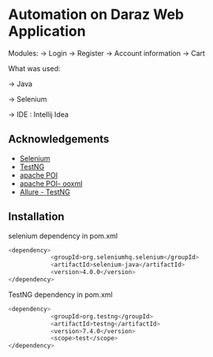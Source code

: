 
# Automation on Daraz Web Application

Modules: 
-> Login
-> Register
-> Account information
-> Cart

What was used:

-> Java

-> Selenium

-> IDE : Intellij Idea

## Acknowledgements

 - [Selenium](https://mvnrepository.com/artifact/org.seleniumhq.selenium/selenium-java/4.0.0)
 - [TestNG](https://mvnrepository.com/artifact/org.testng/testng/7.4.0)
 - [apache POI](https://mvnrepository.com/artifact/org.apache.poi/poi/4.1.2)
 - [apache POI- ooxml](https://mvnrepository.com/artifact/org.apache.poi/poi-ooxml/4.1.2)
 - [Allure - TestNG](https://mvnrepository.com/artifact/io.qameta.allure/allure-testng/2.13.0)
## Installation

selenium dependency in pom.xml

```bash
<dependency>
            <groupId>org.seleniumhq.selenium</groupId>
            <artifactId>selenium-java</artifactId>
            <version>4.0.0</version>
</dependency>
```

TestNG dependency in pom.xml

```bash
<dependency>
            <groupId>org.testng</groupId>
            <artifactId>testng</artifactId>
            <version>7.4.0</version>
            <scope>test</scope>
</dependency>



